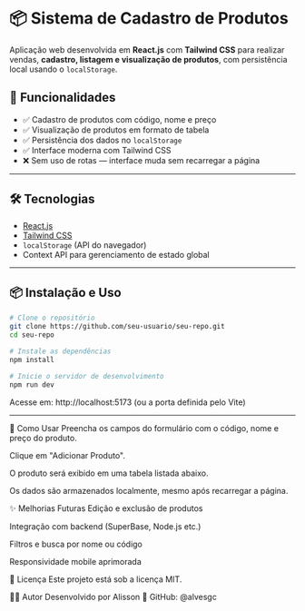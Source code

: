 # 📦 Sistema de Cadastro de Produtos

Aplicação web desenvolvida em **React.js** com **Tailwind CSS** para realizar vendas, **cadastro, listagem e visualização de produtos**, com persistência local usando o `localStorage`.


## 🚀 Funcionalidades

- ✅ Cadastro de produtos com código, nome e preço
- ✅ Visualização de produtos em formato de tabela
- ✅ Persistência dos dados no `localStorage`
- ✅ Interface moderna com Tailwind CSS
- ❌ Sem uso de rotas — interface muda sem recarregar a página

---

## 🛠️ Tecnologias

- [React.js](https://reactjs.org/)
- [Tailwind CSS](https://tailwindcss.com/)
- `localStorage` (API do navegador)
- Context API para gerenciamento de estado global

---

## 📦 Instalação e Uso

```bash
# Clone o repositório
git clone https://github.com/seu-usuario/seu-repo.git
cd seu-repo

# Instale as dependências
npm install

# Inicie o servidor de desenvolvimento
npm run dev
```
Acesse em: http://localhost:5173 (ou a porta definida pelo Vite)

---

🧪 Como Usar
Preencha os campos do formulário com o código, nome e preço do produto.

Clique em "Adicionar Produto".

O produto será exibido em uma tabela listada abaixo.

Os dados são armazenados localmente, mesmo após recarregar a página.

✨ Melhorias Futuras
 Edição e exclusão de produtos

 Integração com backend (SuperBase, Node.js etc.)

 Filtros e busca por nome ou código

 Responsividade mobile aprimorada
 
📄 Licença
Este projeto está sob a licença MIT.

🙋‍♂️ Autor
Desenvolvido por Alisson
💼 GitHub: @alvesgc
